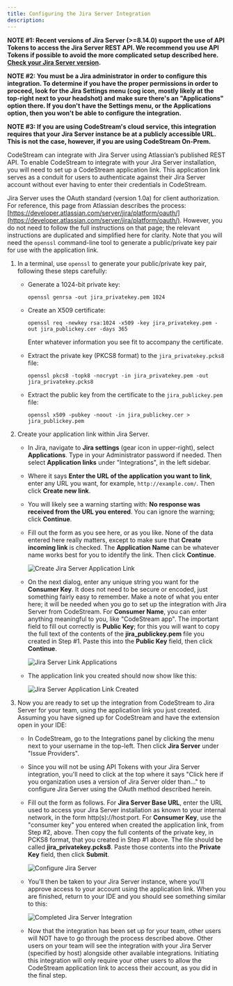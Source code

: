 ```yaml
---
title: Configuring the Jira Server Integration
description:
---
```


**NOTE #1: Recent versions of Jira Server (>=8.14.0) support the use of API Tokens to access the Jira Server REST API. We recommend you use API Tokens if possible to avoid the more complicated setup described here. [Check your Jira Server version](https://docs.codestream.com/userguide/faq/jira-server-version/).**

**NOTE #2: You must be a Jira administrator in order to configure this integration. To determine if you have the proper permissions in order to proceed, look for the Jira Settings menu (cog icon, mostly likely at the top-right next to your headshot) and make sure there's an "Applications" option there. If you don't have the Settings menu, or the Applications option, then you won't be able to configure the integration.**

**NOTE #3: If you are using CodeStream's cloud service, this integration requires that your Jira Server instance be at a publicly accessible URL. This is not the case, however, if you are using CodeStream On-Prem.**

CodeStream can integrate with Jira Server using Atlassian’s published REST API. To enable CodeStream to integrate with your Jira Server installation, you will need to set up a CodeStream application link. This application link serves as a conduit for users to authenticate against their Jira Server account without ever having to enter their credentials in CodeStream.

Jira Server uses the OAuth standard (version 1.0a) for client authorization. For reference, this page from Atlassian describes the process: [https://developer.atlassian.com/server/jira/platform/oauth/](https://developer.atlassian.com/server/jira/platform/oauth/). However, you do not need to follow the full instructions on that page; the relevant instructions are duplicated and simplified here for clarity. Note that you will need the `openssl` command-line tool to generate a public/private key pair for use with the application link.

1. In a terminal, use `openssl` to generate your public/private key pair, following these steps carefully:

    - Generate a 1024-bit private key:

        `openssl genrsa -out jira_privatekey.pem 1024`

    - Create an X509 certificate:

        `openssl req -newkey rsa:1024 -x509 -key jira_privatekey.pem -out jira_publickey.cer -days 365`

        Enter whatever information you see fit to accompany the certificate.

    - Extract the private key (PKCS8 format) to the `jira_privatekey.pcks8` file:

        `openssl pkcs8 -topk8 -nocrypt -in jira_privatekey.pem -out jira_privatekey.pcks8`

    - Extract the public key from the certificate to the `jira_publickey.pem` file:

        `openssl x509 -pubkey -noout -in jira_publickey.cer > jira_publickey.pem`

2. Create your application link within Jira Server.

    - In Jira, navigate to **Jira settings** (gear icon in upper-right), select **Applications**. Type in your Administrator password if needed. Then select **Application links** under "Integrations", in the left sidebar.

    - Where it says **Enter the URL of the application you want to link**, enter any URL you want, for example, `http://example.com/`. Then click **Create new link**.

    - You will likely see a warning starting with: **No response was received from the URL you entered**. You can ignore the warning; click **Continue**.

    - Fill out the form as you see here, or as you like. None of the data entered here really matters, except to make sure that **Create incoming link** is checked. The **Application Name** can be whatever name works best for you to identify the link. Then click **Continue**.

        ![Create Jira Server Application Link](../assets/images/CreateJiraServerApplicationLink.png)

    - On the next dialog, enter any unique string you want for the **Consumer Key**. It does not need to be secure or encoded, just something fairly easy to remember. Make a note of what you enter here; it will be needed when you go to set up the integration with Jira Server from CodeStream. For **Consumer Name**, you can enter anything meaningful to you, like "CodeStream app". The important field to fill out correctly is **Public Key**; for this you will want to copy the full text of the contents of the **jira_publickey.pem** file you created in Step #1. Paste this into the **Public Key** field, then click **Continue**.

        ![Jira Server Link Applications](../assets/images/JiraServerLinkApplications.png)

    - The application link you created should now show like this:

        ![Jira Server Application Link Created](../assets/images/JiraServerApplicationLinkCreated.png)

3. Now you are ready to set up the integration from CodeStream to Jira Server for your team, using the application link you just created. Assuming you have signed up for CodeStream and have the extension open in your IDE:

    - In CodeStream, go to the Integrations panel by clicking the menu next to your username in the top-left. Then click **Jira Server** under "Issue Providers".

    - Since you will not be using API Tokens with your Jira Server integration, you'll need to click at the top where it says "Click here if you organization uses a version of Jira Server older than..." to configure Jira Server using the OAuth method described herein.

    - Fill out the form as follows. For **Jira Server Base URL**, enter the URL used to access your Jira Server installation as known to your internal network, in the form http(s)://host:port. For **Consumer Key**, use the "consumer key" you entered when created the application link, from Step #2, above. Then copy the full contents of the private key, in PCKS8 format, that you created in Step #1 above. The file should be called **jira_privatekey.pcks8**. Paste those contents into the **Private Key** field, then click **Submit**.

        ![Configure Jira Server](../assets/images/ConfigureJiraServer.png)

    - You'll then be taken to your Jira Server instance, where you'll approve access to your account using the application link. When you are finished, return to your IDE and you should see something similar to this:

        ![Completed Jira Server Integration](../assets/images/CompletedJiraServerIntegration.png)

    - Now that the integration has been set up for your team, other users will NOT have to go through the process described above. Other users on your team will see the integration with your Jira Server (specified by host) alongside other available integrations. Initiating this integration will only require your other users to allow the CodeStream application link to access their account, as you did in the final step.

